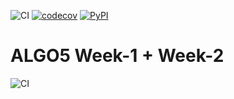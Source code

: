 ![CI](https://github.com/feridunfc/tmp/actions/workflows/ci.yml/badge.svg)
[![codecov](https://codecov.io/gh/feridunfc/tmp/branch/main/graph/badge.svg)](https://codecov.io/gh/feridunfc/tmp)
[![PyPI](https://img.shields.io/pypi/v/algo5.svg)](https://pypi.org/project/algo5/)


# ALGO5 Week-1 + Week-2
![CI](https://github.com/feridunfc/tmp/actions/workflows/ci.yml/badge.svg?branch=main)
